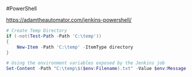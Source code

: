 #PowerShell

https://adamtheautomator.com/jenkins-powershell/
```PowerShell
# Create Temp Directory
if (-not(Test-Path -Path 'C:\temp'))
{
    New-Item -Path 'C:\temp' -ItemType directory
}

# Using the environment variables exposed by the Jenkins job 
Set-Content -Path "C:\temp\$($env:Filename).txt" -Value $env:Message
```
